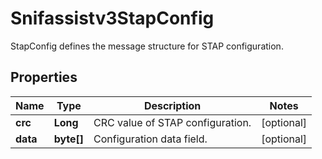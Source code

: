 

# Snifassistv3StapConfig

StapConfig defines the message structure for STAP configuration.

## Properties

| Name | Type | Description | Notes |
|------------ | ------------- | ------------- | -------------|
|**crc** | **Long** | CRC value of STAP configuration. |  [optional] |
|**data** | **byte[]** | Configuration data field. |  [optional] |



